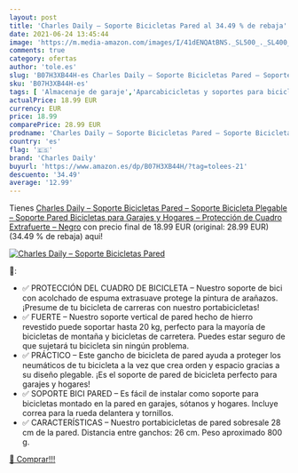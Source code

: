 ```yaml
---
layout: post
title: 'Charles Daily – Soporte Bicicletas Pared al 34.49 % de rebaja'
date: 2021-06-24 13:45:44
image: 'https://m.media-amazon.com/images/I/41dENQAtBNS._SL500_._SL400_.jpg'
comments: true
category: ofertas
author: 'tole.es'
slug: 'B07H3XB44H-es Charles Daily – Soporte Bicicletas Pared – Soporte...'
sku: 'B07H3XB44H-es'
tags: [ 'Almacenaje de garaje','Aparcabicicletas y soportes para bicicletas','Bacas y portaequipajes para vehículos','Bricolaje y herramientas','Coche y moto','Organización y almacenaje en casa','Portabicicletas','Transporte y almacenamiento','bicicleta','charles daily', ]
actualPrice: 18.99 EUR
currency: EUR
price: 18.99
comparePrice: 28.99 EUR
prodname: 'Charles Daily – Soporte Bicicletas Pared – Soporte Bicicleta Plegable – Soporte Pared Bicicletas para Garajes y Hogares – Protección de Cuadro Extrafuerte – Negro'
country: 'es'
flag: '🇪🇸'
brand: 'Charles Daily'
buyurl: 'https://www.amazon.es/dp/B07H3XB44H/?tag=tolees-21'
descuento: '34.49'
average: '12.99'
---
```


Tienes [Charles Daily – Soporte Bicicletas Pared – Soporte Bicicleta Plegable – Soporte Pared Bicicletas para Garajes y Hogares – Protección de Cuadro Extrafuerte – Negro](https://www.amazon.es/dp/B07H3XB44H/?tag=tolees-21) con precio final de  18.99 EUR (original: 28.99 EUR) (34.49 %  de rebaja) aqui!

[![Charles Daily – Soporte Bicicletas Pared](https://m.media-amazon.com/images/I/41dENQAtBNS._SL500_._SL400_.jpg)](https://www.amazon.es/dp/B07H3XB44H/?tag=tolees-21)

🔎:

- ✅ PROTECCIÓN DEL CUADRO DE BICICLETA – Nuestro soporte de bici con acolchado de espuma extrasuave protege la pintura de arañazos. ¡Presume de tu bicicleta de carreras con nuestro portabicicletas!
- ✅ FUERTE – Nuestro soporte vertical de pared hecho de hierro revestido puede soportar hasta 20 kg, perfecto para la mayoría de bicicletas de montaña y bicicletas de carretera. Puedes estar seguro de que sujetará tu bicicleta sin ningún problema.
- ✅ PRÁCTICO – Este gancho de bicicleta de pared ayuda a proteger los neumáticos de tu bicicleta a la vez que crea orden y espacio gracias a su diseño plegable. ¡Es el soporte de pared de bicicleta perfecto para garajes y hogares!
- ✅ SOPORTE BICI PARED – Es fácil de instalar como soporte para bicicletas montado en la pared en garajes, sótanos y hogares. Incluye correa para la rueda delantera y tornillos.
- ✅ CARACTERÍSTICAS – Nuestro portabicicletas de pared sobresale 28 cm de la pared. Distancia entre ganchos: 26 cm. Peso aproximado 800 g.

[🛒 Comprar!!!](https://www.amazon.es/dp/B07H3XB44H/?tag=tolees-21)
